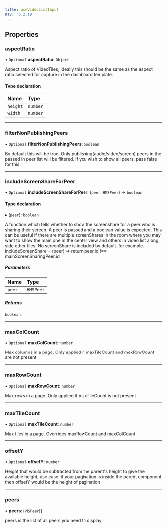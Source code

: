 ```yaml
---
title: useVideoListInput
nav: '5.2.19'
---
```


## Properties

### aspectRatio

• `Optional` **aspectRatio**: `Object`

Aspect ratio of VideoTiles, ideally this should be the same as the aspect ratio selected for
capture in the dashboard template.

#### Type declaration

| Name     | Type     |
| :------- | :------- |
| `height` | `number` |
| `width`  | `number` |

---

### filterNonPublishingPeers

• `Optional` **filterNonPublishingPeers**: `boolean`

By default this will be true. Only publishing(audio/video/screen) peers in the passed in peer list
will be filtered. If you wish to show all peers, pass false for this.

---

### includeScreenShareForPeer

• `Optional` **includeScreenShareForPeer**: (`peer`: `HMSPeer`) => `boolean`

#### Type declaration

▸ (`peer`): `boolean`

A function which tells whether to show the screenshare for a peer who is sharing their screen. A peer is passed
and a boolean value is expected.
This can be useful if there are multiple screenShares in the room where you may want to show the main one in the
center view and others in video list along side other tiles. No screenShare is included by default.
for example. includeScreenShare = (peer) => return peer.id !== mainScreenSharingPeer.id

##### Parameters

| Name   | Type      |
| :----- | :-------- |
| `peer` | `HMSPeer` |

##### Returns

`boolean`

---

### maxColCount

• `Optional` **maxColCount**: `number`

Max columns in a page. Only applied if maxTileCount and maxRowCount are not present

---

### maxRowCount

• `Optional` **maxRowCount**: `number`

Max rows in a page. Only applied if maxTileCount is not present

---

### maxTileCount

• `Optional` **maxTileCount**: `number`

Max tiles in a page. Overrides maxRowCount and maxColCount

---

### offsetY

• `Optional` **offsetY**: `number`

Height that would be subtracted from the parent's height to give the available height, use case: if your pagination is inside the parent component then offsetY would be the height of pagination

---

### peers

• **peers**: `HMSPeer`[]

peers is the list of all peers you need to display
